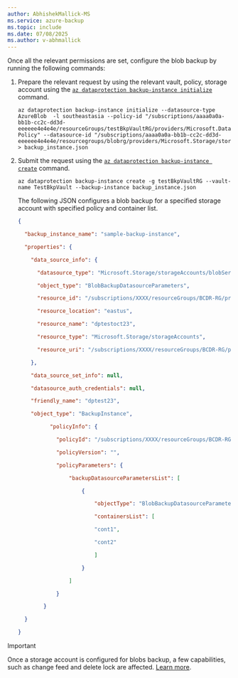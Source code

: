 ```yaml
---
author: AbhishekMallick-MS
ms.service: azure-backup
ms.topic: include
ms.date: 07/08/2025
ms.author: v-abhmallick
---
```


Once all the relevant permissions are set, configure the blob backup by running the following commands: 

1. Prepare the relevant request by using the relevant vault, policy, storage account using the [`az dataprotection backup-instance initialize`](/cli/azure/dataprotection/backup-instance#az-dataprotection-backup-instance-initialize) command. 


    ```azurecli-interactive
    az dataprotection backup-instance initialize --datasource-type AzureBlob  -l southeastasia --policy-id "/subscriptions/aaaa0a0a-bb1b-cc2c-dd3d-eeeeee4e4e4e/resourceGroups/testBkpVaultRG/providers/Microsoft.DataProtection/backupVaults/TestBkpVault/backupPolicies/BlobBackup-Policy" --datasource-id "/subscriptions/aaaa0a0a-bb1b-cc2c-dd3d-eeeeee4e4e4e/resourcegroups/blobrg/providers/Microsoft.Storage/storageAccounts/CLITestSA" > backup_instance.json
    ```

2. Submit the request using the [`az dataprotection backup-instance create`](/cli/azure/dataprotection/backup-instance#az-dataprotection-backup-instance-create) command.
 
    ```azurecli-interactive
    az dataprotection backup-instance create -g testBkpVaultRG --vault-name TestBkpVault --backup-instance backup_instance.json
    ```

   The following JSON configures a blob backup for a specified storage account with specified policy and container list.

    ```JSON
    {

      "backup_instance_name": "sample-backup-instance",

      "properties": {

        "data_source_info": {

          "datasource_type": "Microsoft.Storage/storageAccounts/blobServices",

          "object_type": "BlobBackupDatasourceParameters",

          "resource_id": "/subscriptions/XXXX/resourceGroups/BCDR-RG/providers/Microsoft.Storage/storageAccounts/dptestoct23",

          "resource_location": "eastus",

          "resource_name": "dptestoct23",

          "resource_type": "Microsoft.Storage/storageAccounts",

          "resource_uri": "/subscriptions/XXXX/resourceGroups/BCDR-RG/providers/Microsoft.Storage/storageAccounts/dptestoct23"

        },

        "data_source_set_info": null,

        "datasource_auth_credentials": null,

        "friendly_name": "dptest23",

        "object_type": "BackupInstance",

              "policyInfo": {

                "policyId": "/subscriptions/XXXX/resourceGroups/BCDR-RG/providers/Microsoft.DataProtection/backupVaults/DPBCDR-BV-EastUS/backupPolicies/blobbackup-1",

                "policyVersion": "",

                "policyParameters": {

                    "backupDatasourceParametersList": [

                        {

                            "objectType": "BlobBackupDatasourceParameters",

                            "containersList": [

                            "cont1",

                            "cont2"

                            ]

                        }

                    ]

                }

            }

      }

    }

    
    ```

> [!IMPORTANT]
> Once a storage account is configured for blobs backup, a few capabilities, such as change feed and delete lock are affected. [Learn more](../articles/backup/blob-backup-configure-manage.md?tabs=vaulted-backup#effects-on-backed-up-storage-accounts).
